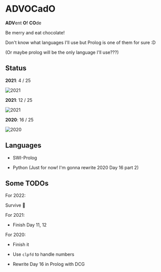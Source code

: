 # ADVOCadO

**ADV**ent **O**f **CO**de

Be merry and eat chocolate!

Don't know what languages I'll use but Prolog is one of them for sure :D

(Or maybe prolog will be the only language I'll use???)

## Status

**2021**: 4 / 25

![2021](https://progress-bar.dev/16/)

**2021**: 12 / 25

![2021](https://progress-bar.dev/48/)

**2020**: 16 / 25

![2020](https://progress-bar.dev/64/)

## Languages

- SWI-Prolog

- Python (Just for now! I'm gonna rewrite 2020 Day 16 part 2)

## Some TODOs

For 2022:

Survive 🥲

For 2021:

- Finish Day 11, 12

For 2020:

- Finish it

- Use `clpfd` to handle numbers

- Rewrite Day 16 in Prolog with DCG
